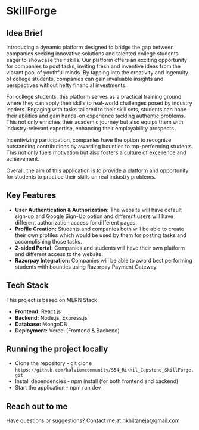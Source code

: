 # SkillForge

## Idea Brief

Introducing a dynamic platform designed to bridge the gap between companies seeking innovative solutions and talented college students eager to showcase their skills. Our platform offers an exciting opportunity for companies to post tasks, inviting fresh and inventive ideas from the vibrant pool of youthful minds. By tapping into the creativity and ingenuity of college students, companies can gain invaluable insights and perspectives without hefty financial investments.

For college students, this platform serves as a practical training ground where they can apply their skills to real-world challenges posed by industry leaders. Engaging with tasks tailored to their skill sets, students can hone their abilities and gain hands-on experience tackling authentic problems. This not only enriches their academic journey but also equips them with industry-relevant expertise, enhancing their employability prospects.

Incentivizing participation, companies have the option to recognize outstanding contributions by awarding bounties to top-performing students. This not only fuels motivation but also fosters a culture of excellence and achievement.

Overall, the aim of this application is to provide a platform and opportunity for students to practice their skills on real industry problems.

## Key Features

- **User Authentication & Authorization:** The website will have default sign-up and Google Sign-Up option and different users will have different authorization access for different pages.
- **Profile Creation:** Students and companies both will be able to create their own profiles which would be used by them for posting tasks and accomplishing those tasks.
- **2-sided Portal:** Companies and students will have their own platform and different access to the website.
- **Razorpay Integration:** Companies will be able to award best performing students with bounties using Razorpay Payment Gateway.

## Tech Stack

This project is based on MERN Stack

- **Frontend:** React.js
- **Backend:** Node.js, Express.js
- **Database:** MongoDB
- **Deployment:** Vercel (Frontend & Backend)


## Running the project locally

- Clone the repository -  git clone `https://github.com/kalviumcommunity/S54_Rikhil_Capstone_SkillForge.git`
- Install dependencies - npm install (for both frontend and backend)
- Start the application - npm run dev

## Reach out to me

Have questions or suggestions? Contact me at [rikhiltaneja@gmail.com](mailto:rikhiltaneja@gmail.com)